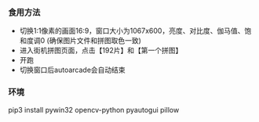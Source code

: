 
### 食用方法

- 切换1:1像素的画面16:9，窗口大小为1067x600，亮度、对比度、伽马值、饱和度调0 (确保图片文件和拼图取色一致)
- 进入街机拼图页面，点击【192片】和【第一个拼图】
- 开跑
- 切换窗口后autoarcade会自动结束

### 环境

pip3 install pywin32 opencv-python pyautogui pillow
